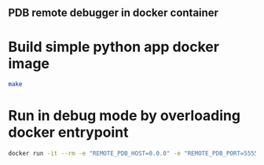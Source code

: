 ## PDB remote debugger in docker container

# Build simple python app docker image

```bash
make
```

# Run in debug mode by overloading docker entrypoint

```bash
docker run -it --rm -e "REMOTE_PDB_HOST=0.0.0" -e "REMOTE_PDB_PORT=5555" -p 5555:5555 --entrypoint "sh" example-pkg:0.0.1 -c 'apk update && apk add git && pip install git+https://github.com/manslaughter03/python-remote-pdb && python -m remote_pdb -m example_pkg'
```

